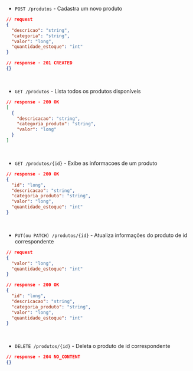 - `POST /produtos` - Cadastra um novo produto
````json
// request
{
  "descricao": "string", 
  "categoria": "string",
  "valor": "long",
  "quantidade_estoque": "int"
}
````
````json
// response - 201 CREATED
{}
````

<br>

- `GET /produtos` - Lista todos os produtos disponíveis
````json
// response - 200 OK
[
  {
    "descricacao": "string",
    "categoria_produto": "string",
    "valor": "long"
  }
]
````

<br>

- `GET /produtos/{id}` - Exibe as informacoes de um produto
````json
// response - 200 OK
{
  "id": "long",
  "descricacao": "string",
  "categoria_produto": "string",
  "valor": "long",
  "quantidade_estoque": "int"
}
````


<br>

- `PUT(ou PATCH) /produtos/{id}` - Atualiza informações do produto de id correspondente
````json
// request 
{
  "valor": "long",
  "quantidade_estoque": "int"
}
````
````json
// response - 200 OK
{
  "id": "long",
  "descricacao": "string",
  "categoria_produto": "string",
  "valor": "long",
  "quantidade_estoque": "int"
}
````

<br>

- `DELETE /produtos/{id}` - Deleta o produto de id correspondente
````json
// response - 204 NO_CONTENT
{}
````